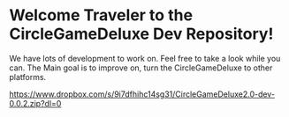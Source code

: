 # Welcome Traveler to the CircleGameDeluxe Dev Repository!

We have lots of development to work on. Feel free to take a look while you can. 
The Main goal is to improve on, turn the CircleGameDeluxe to other platforms.

https://www.dropbox.com/s/9i7dfhihc14sg31/CircleGameDeluxe2.0-dev-0.0.2.zip?dl=0
